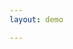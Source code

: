 ```yaml
---
layout: demo

---
```


<script setup lang="ts">
import Card from './Card.vue'
import { data } from './demos.data'

</script>

<div class="flex justify-between" style="flex-wrap: wrap;">
  <Card v-for="demo in data" v-bind="demo"/>

</div>

